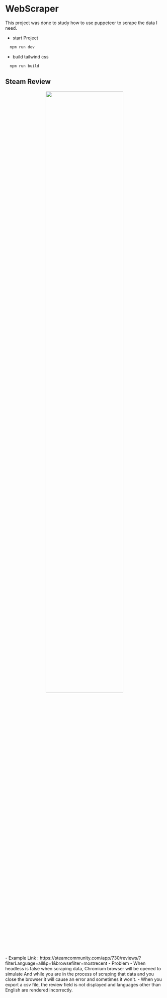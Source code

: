 # WebScraper
This project was done to study how to use puppeteer to scrape the data I need.

- start Project
```ruby
  npm run dev 
```
- build tailwind css
```ruby
  npm run build
```

## Steam Review
<p align="center">
  <img src="https://github.com/parnuphun/Give-me-i-want-it/blob/master/SteamReviewScrapeDemo.gif" width=70%>
</p>
- Example Link : https://steamcommunity.com/app/730/reviews/?filterLanguage=all&p=1&browsefilter=mostrecent
- Problem
  - When headless is false when scraping data, Chromium browser will be opened to simulate And while you are in the process of scraping that data and you close the browser it will cause an error and sometimes it won't.
  - When you export a csv file, the review field is not displayed and languages other than English are rendered incorrectly.
